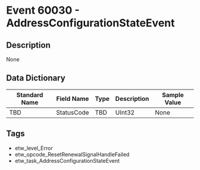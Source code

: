 # Event 60030 - AddressConfigurationStateEvent

## Description
None

## Data Dictionary
|Standard Name|Field Name|Type|Description|Sample Value|
|---|---|---|---|---|
|TBD|StatusCode|TBD|UInt32|None|None|

## Tags
* etw_level_Error
* etw_opcode_ResetRenewalSignalHandleFailed
* etw_task_AddressConfigurationStateEvent